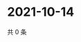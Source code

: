 # 2021-10-14

共 0 条

<!-- BEGIN WEIBO -->
<!-- 最后更新时间 Thu Oct 14 2021 04:14:53 GMT+0800 (China Standard Time) -->

<!-- END WEIBO -->
